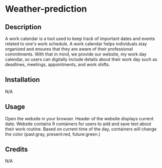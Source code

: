 # Weather-prediction

## Description
A work calendar is a tool used to keep track of important dates and events related to one's work schedule. A work calendar helps individuals stay organized and ensures that they are aware of their professional commitments. With that in mind, we provide our website, my work day calendar, so users can digitally include details about their work day such as deadlines, meetings, appointments, and work shifts.

## Installation
N/A

## Usage
Open the website in your browser. Header of the website displays current date. Website contains 9 containers for users to add and save text about their work routine. Based on current time of the day, containers will change the color (past:gray, present:red, future:green.)

## Credits
N/A

